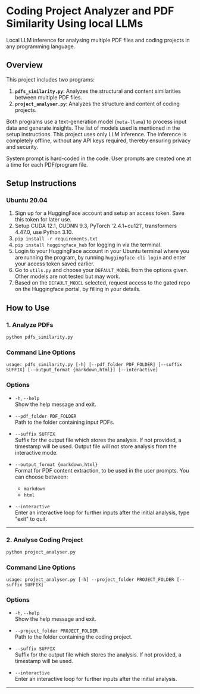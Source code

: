 # Coding Project Analyzer and PDF Similarity Using local LLMs

Local LLM inference for analysing multiple PDF files and coding projects in any programming language.

## Overview
This project includes two programs:
1. **`pdfs_similarity.py`**: Analyzes the structural and content similarities between multiple PDF files.
2. **`project_analyser.py`**: Analyzes the structure and content of coding projects.

Both programs use a text-generation model (`meta-llama`) to process input data and generate insights. The list of models used is mentioned in the setup instructions. This project uses only LLM inference. The inference is completely offline, without any API keys required, thereby ensuring privacy and security.

System prompt is hard-coded in the code. User prompts are created one at a time for each PDF/program file.


## Setup Instructions

### Ubuntu 20.04

1. Sign up for a HuggingFace account and setup an access token. Save this token for later use. 
2. Setup CUDA 12.1, CUDNN 9.3, PyTorch '2.4.1+cu121', transformers 4.47.0, use Python 3.10.
3. `pip install -r requirements.txt`
4. `pip install huggingface_hub` for logging in via the terminal.
5. Login to your HuggingFace account in your Ubuntu terminal where you are running the program, by running `huggingface-cli login` and enter your access token saved earlier. 
6. Go to `utils.py` and choose your `DEFAULT_MODEL` from the options given. Other models are not tested but may work. 
7. Based on the `DEFAULT_MODEL` selected, request access to the gated repo on the Huggingface portal, by filling in your details.


## How to Use

### 1. Analyze PDFs

```bash
python pdfs_similarity.py
```

### Command Line Options

```
usage: pdfs_similarity.py [-h] [--pdf_folder PDF_FOLDER] [--suffix SUFFIX] [--output_format {markdown,html}] [--interactive]
```

### Options

- `-h`, `--help`  
  Show the help message and exit.

- `--pdf_folder PDF_FOLDER`  
  Path to the folder containing input PDFs.

- `--suffix SUFFIX`  
  Suffix for the output file which stores the analysis. If not provided, a timestamp will be used. Output file will not store analysis from the interactive mode.

- `--output_format {markdown,html}`  
  Format for PDF content extraction, to be used in the user prompts. You can choose between:
  - `markdown`
  - `html`

- `--interactive`  
  Enter an interactive loop for further inputs after the initial analysis, type "exit" to quit.

---


### 2. Analyse Coding Project


```bash
python project_analyser.py
```

### Command Line Options

```
usage: project_analyser.py [-h] --project_folder PROJECT_FOLDER [--suffix SUFFIX]
```

### Options

- `-h`, `--help`  
  Show the help message and exit.

- `--project_folder PROJECT_FOLDER`  
  Path to the folder containing the coding project.

- `--suffix SUFFIX`  
  Suffix for the output file which stores the analysis. If not provided, a timestamp will be used.

- `--interactive`  
  Enter an interactive loop for further inputs after the initial analysis.

---
